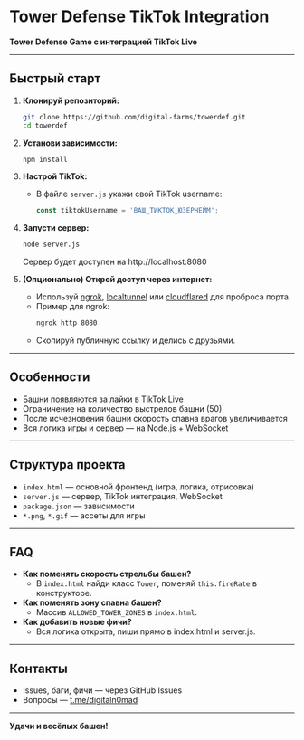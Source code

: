 # Tower Defense TikTok Integration

**Tower Defense Game с интеграцией TikTok Live**

---

## Быстрый старт

1. **Клонируй репозиторий:**
   ```sh
   git clone https://github.com/digital-farms/towerdef.git
   cd towerdef
   ```
2. **Установи зависимости:**
   ```sh
   npm install
   ```
3. **Настрой TikTok:**
   - В файле `server.js` укажи свой TikTok username:
     ```js
     const tiktokUsername = 'ВАШ_ТИКТОК_ЮЗЕРНЕЙМ';
     ```
4. **Запусти сервер:**
   ```sh
   node server.js
   ```
   Сервер будет доступен на http://localhost:8080

5. **(Опционально) Открой доступ через интернет:**
   - Используй [ngrok](https://ngrok.com/), [localtunnel](https://github.com/localtunnel/localtunnel) или [cloudflared](https://developers.cloudflare.com/cloudflare-one/connections/connect-apps/) для проброса порта.
   - Пример для ngrok:
     ```sh
     ngrok http 8080
     ```
   - Скопируй публичную ссылку и делись с друзьями.

---

## Особенности
- Башни появляются за лайки в TikTok Live
- Ограничение на количество выстрелов башни (50)
- После исчезновения башни скорость спавна врагов увеличивается
- Вся логика игры и сервер — на Node.js + WebSocket

---

## Структура проекта
- `index.html` — основной фронтенд (игра, логика, отрисовка)
- `server.js` — сервер, TikTok интеграция, WebSocket
- `package.json` — зависимости
- `*.png`, `*.gif` — ассеты для игры

---

## FAQ
- **Как поменять скорость стрельбы башен?**
  - В `index.html` найди класс `Tower`, поменяй `this.fireRate` в конструкторе.
- **Как поменять зону спавна башен?**
  - Массив `ALLOWED_TOWER_ZONES` в `index.html`.
- **Как добавить новые фичи?**
  - Вся логика открыта, пиши прямо в index.html и server.js.

---

## Контакты
- Issues, баги, фичи — через GitHub Issues
- Вопросы — [t.me/digitaln0mad](https://t.me/digitaln0mad)

---

**Удачи и весёлых башен!**
